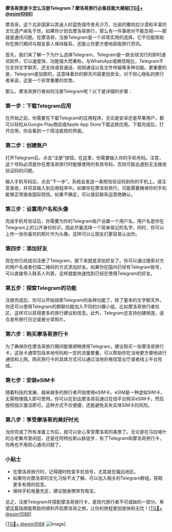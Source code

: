 **摩洛哥旅游卡怎么注册Telegram？摩洛哥旅行必备技能大揭秘[[TG💪+ @esim1088](https://t.me/s/esim1088)]**

摩洛哥，这个北非国家以其迷人的蓝色城市舍夫沙万、壮丽的撒哈拉沙漠和丰富的文化遗产闻名于世。如果你计划去摩洛哥旅行，那么有一件事绝对不能忽视——那就是通讯问题。在摩洛哥，注册Telegram是一个非常实用的选择，它不仅能帮助你在旅行期间与朋友家人保持联系，还能让你更方便地获取旅行资讯。

首先，我们来了解一下为什么选择Telegram。Telegram是一款全球流行的即时通讯软件，它以速度快、功能强大而著称。与WhatsApp或微信相比，Telegram不仅支持文字聊天，还支持语音通话、视频通话以及文件传输等多种功能。更重要的是，Telegram是加密的，这意味着你的聊天内容更加安全。对于担心隐私的旅行者来说，这是一个非常重要的优势。

那么，摩洛哥旅行者如何注册Telegram呢？以下是详细的步骤：

### **第一步：下载Telegram应用**
在开始之前，你需要先下载Telegram的应用程序。无论是安卓还是苹果用户，都可以轻松从Google Play商店或Apple App Store下载这款应用。下载完成后，打开应用，你会看到一个简洁直观的界面。

### **第二步：创建账户**
打开Telegram后，点击“注册”按钮。在这里，你需要输入你的手机号码。注意，这个号码必须是你在摩洛哥旅行时能够使用的有效号码，否则可能会遇到无法接收验证码的问题。

输入手机号码后，点击“下一步”。系统会发送一条短信验证码到你的手机上。请注意查收，并将其输入到应用程序中。如果你在摩洛哥旅行，可能需要确保你的手机能够正常接收国际短信。如果不确定，可以提前联系运营商确认。

### **第三步：设置用户名和头像**
完成手机号验证后，你需要为你的Telegram账户设置一个用户名。用户名是你在Telegram上的公开身份标识，因此尽量选择一个简单易记的名字。同时，你可以上传一张你喜欢的照片作为头像，这样可以让朋友们更容易认出你。

### **第四步：添加好友**
现在你已经成功注册了Telegram，接下来就是添加好友了。你可以通过搜索对方的用户名或者扫描二维码的方式添加好友。如果你在国内已经有Telegram账号，可以直接导入联系人列表，这样就能快速找到已经在使用Telegram的好友。

### **第五步：探索Telegram的功能**
注册完成后，你可以开始探索Telegram的各种功能了。除了基本的文字聊天外，你还可以使用Telegram的群聊功能加入不同的兴趣小组，比如摩洛哥旅行者社区，这样可以获得更多的旅行建议和信息。此外，Telegram还支持创建频道，适合发布旅行日记或者分享照片。

### **第六步：购买摩洛哥旅行卡**
为了确保你在摩洛哥旅行期间能够顺畅使用Telegram，建议购买一张摩洛哥旅行卡。这张卡通常包括本地号码和一定的流量套餐，可以帮助你在当地更方便地进行通信和上网。购买旅行卡的具体方式可以通过当地的电信营业厅或者线上平台完成。

### **第七步：安装eSIM卡**
随着科技的发展，越来越多的旅行者开始使用eSIM卡。eSIM是一种虚拟SIM卡，无需物理插入即可使用。你可以在到达摩洛哥前通过在线平台购买eSIM卡，然后按照指示激活即可。这种方式不仅便捷，还能避免丢失实体SIM卡的风险。

### **第八步：享受摩洛哥的美好时光**
当你完成了所有准备工作后，就可以安心享受摩洛哥的美景了。无论是在马拉喀什的古老集市里闲逛，还是在阿特拉斯山脉徒步，有了Telegram和摩洛哥旅行卡，你再也不用担心通讯问题了。

### **小贴士**
- 在摩洛哥旅行时，记得随时检查手机信号，尤其是在偏远地区。
- 如果你对摩洛哥的文化习俗不太了解，可以加入相关的Telegram群组，获取更多有用的信息。
- 保持手机电量充足，建议随身携带充电宝。

总之，注册Telegram并搭配摩洛哥旅行卡，是现代旅行者不可或缺的一部分。希望这篇指南能帮助你顺利开启摩洛哥之旅，让你的旅程更加愉快和无忧！[[TG💪+ @esim1088](https://t.me/s/esim1088)]

[[TG💪+ @esim1088](https://t.me/s/esim1088) ![Image](https://i.postimg.cc/4NQfJmqS/Snipaste-2025-05-13-00-14-12.png)]